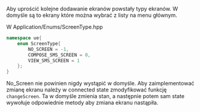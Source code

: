 Aby uprościć kolejne dodawanie ekranów powstały typy ekranów. W domyśle są to ekrany które można wybrać z listy na menu głównym.

W Application/Enums/ScreenType.hpp
```cpp
namespace ue{
    enum ScreenType{
        NO_SCREEN = -1,
        COMPOSE_SMS_SCREEN = 0,
        VIEW_SMS_SCREEN = 1
    };
}
```

No_Screen nie powinien nigdy wystąpić w domyśle.
Aby zaimplementować zmianę ekranu należy w connected state zmodyfikować funkcję `changeScreen`. Ta w domyśle zmienia stan, a następnie potem sam state wywołuje odpowiednie metody aby zmiana ekranu nastąpiła.